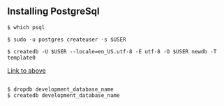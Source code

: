 ## Installing PostgreSql

```shell
$ which psql

$ sudo -u postgres createuser -s $USER

$ createdb -U $USER --locale=en_US.utf-8 -E utf-8 -O $USER newdb -T template0

```
[Link to above](http://killtheyak.com/use-postgresql-with-django-flask/)

```shell

$ dropdb development_database_name
$ createdb development_database_name
```